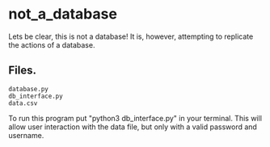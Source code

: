 # not_a_database


Lets be clear, this is not a database!
 It is, however, attempting to replicate the actions of a database.

## Files.

    database.py
    db_interface.py
    data.csv

To run this program put "python3 db_interface.py" in your terminal. This will allow user interaction with the data file, but only with a valid password and username.
